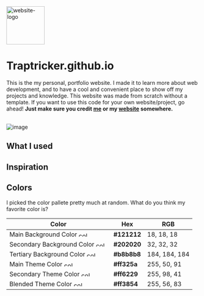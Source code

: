 <img alt="website-logo" src="https://user-images.githubusercontent.com/85963782/182068506-cd46e74d-f90d-4904-b169-54445e3328f2.png" width="100">

# Traptricker.github.io
This is the my personal, portfolio website. I made it to learn more about web development, and to have a cool and convenient place to show off my projects and knowledge. This website was made from scratch without a template. If you want to use this code for your own website/project, go ahead! **Just make sure you credit [me](https://github.com/Traptricker) or my [website](https://traptricker.github.io/) somewhere.**

\
![image](https://user-images.githubusercontent.com/85963782/182069448-48c69970-b027-4f87-abce-b655a338c407.png)


## What I used

## Inspiration

## Colors
I picked the color pallete pretty much at random. What do you think my favorite color is?



| Color                           | Hex              | RGB           | 
| ------------------------------- | ---------------- | ------------- |
| Main Background Color <img alt="color" src="https://user-images.githubusercontent.com/85963782/182089143-d622fb65-8b05-4fc5-94ae-df5641772922.png" width="30" height="12">                      | **#121212**      | 18, 18, 18    |
| Secondary Background Color <img alt="color" src="https://user-images.githubusercontent.com/85963782/182089143-d622fb65-8b05-4fc5-94ae-df5641772922.png" width="30" height="12">                      | **#202020**      | 32, 32, 32    |
| Tertiary Background Color <img alt="color" src="https://user-images.githubusercontent.com/85963782/182091860-7b5607f8-ab13-4267-b3b2-4f119bd99923.png" width="30" height="12">                      | **#b8b8b8**      | 184, 184, 184 |
| Main Theme Color <img alt="color" src="https://user-images.githubusercontent.com/85963782/182092179-9e89b0a9-4074-4ff7-9812-9135e6e9c944.png" width="30" height="12">                                     | **#ff325a**      | 255, 50, 91   |
| Secondary Theme Color <img alt="color" src="https://user-images.githubusercontent.com/85963782/182092512-096fa655-0f9a-4bb9-9ace-3fce275c1cae.png" width="30" height="12">                      | **#ff6229**      | 255, 98, 41   |
| Blended Theme Color <img alt="color" src="https://user-images.githubusercontent.com/85963782/182092687-1fa550a5-c774-4640-acc6-7e0e2fb46639.png" width="30" height="12">                      | **#ff3854**      | 255, 56, 83   |
